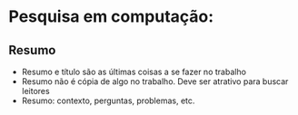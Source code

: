 # Pesquisa em computação:


## Resumo
- Resumo e título são as últimas coisas a se fazer no trabalho
- Resumo não é cópia de algo no trabalho. Deve ser atrativo para buscar leitores
- Resumo: contexto, perguntas, problemas, etc.
